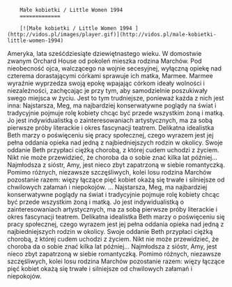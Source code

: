 
        Małe kobietki / Little Women 1994 
        =============
        
        [![Małe kobietki / Little Women 1994 ](http://vidos.pl/images/player.gif)](http://vidos.pl/male-kobietki-little-women-1994)
        
        
 Ameryka, lata sześćdziesiąte dziewiętnastego wieku. W domostwie zwanym Orchard House od pokoleń mieszka rodzina Marchów. Pod nieobecność ojca, walczącego na wojnie secesyjnej, wyłączną opiekę nad czterema dorastającymi córkami sprawuje ich matka, Marmee. Marmee wyraźnie wyprzedza swoją epokę wpajając córkom ideały wolności i niezależności, zachęcając je przy tym, aby samodzielnie poszukiwały swego miejsca w życiu. Jest to tym trudniejsze, ponieważ każda z nich jest inna: Najstarsza, Meg, ma najbardziej konserwatywne poglądy na świat i tradycyjnie pojmuje rolę kobiety chcąc być przede wszystkim żoną i matką. Jo jest indywidualistką o zainteresowaniach artystycznych, ma za sobą pierwsze próby literackie i okres fascynacji teatrem. Delikatna idealistka Beth marzy o poświęceniu się pracy społecznej, czego wyrazem jest jej pełna oddania opieka nad jedną z najbiedniejszych rodzin w okolicy. Swoje oddanie Beth przypłaci ciężką chorobą, z której cudem uchodzi z życiem. Nikt nie może przewidzieć, że choroba da o sobie znać kilka lat później... Najmłodsza z sióstr, Amy, jest nieco zbyt zapatrzoną w siebie romantyczką. Pomimo różnych, niezawsze szczęśliwych, kolei losu rodzina Marchów pozostanie razem: więzy łączące pięć kobiet okażą się trwałe i silniejsze od chwilowych załamań i niepokojów.   ... Najstarsza, Meg, ma najbardziej konserwatywne poglądy na świat i tradycyjnie pojmuje rolę kobiety chcąc być przede wszystkim żoną i matką. Jo jest indywidualistką o zainteresowaniach artystycznych, ma za sobą pierwsze próby literackie i okres fascynacji teatrem. Delikatna idealistka Beth marzy o poświęceniu się pracy społecznej, czego wyrazem jest jej pełna oddania opieka nad jedną z najbiedniejszych rodzin w okolicy. Swoje oddanie Beth przypłaci ciężką chorobą, z której cudem uchodzi z życiem. Nikt nie może przewidzieć, że choroba da o sobie znać kilka lat później... Najmłodsza z sióstr, Amy, jest nieco zbyt zapatrzoną w siebie romantyczką. Pomimo różnych, niezawsze szczęśliwych, kolei losu rodzina Marchów pozostanie razem: więzy łączące pięć kobiet okażą się trwałe i silniejsze od chwilowych załamań i niepokojów.
    